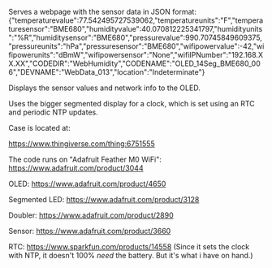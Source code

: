 Serves a webpage with the sensor data in JSON format: 
  {"temperaturevalue":77.542495727539062,"temperatureunits":"F","temperaturesensor":"BME680","humidityvalue":40.070812225341797,"humidityunits":"%R","humiditysensor":"BME680","pressurevalue":990.70745849609375,"pressureunits":"hPa","pressuresensor":"BME680","wifipowervalue":-42,"wifipowerunits":"dBmW","wifipowersensor":"None","wifiIPNumber":"192.168.XX.XX","CODEDIR":"WebHumidity","CODENAME":"OLED_14Seg_BME680_006","DEVNAME":"WebData_013","location":"Indeterminate"}

Displays the sensor values and network info to the OLED.

Uses the bigger segmented display for a clock, which is set using an RTC and periodic NTP updates.


Case is located at:

https://www.thingiverse.com/thing:6751555

The code runs on "Adafruit Feather M0 WiFi": https://www.adafruit.com/product/3044

OLED: https://www.adafruit.com/product/4650

Segmented LED: https://www.adafruit.com/product/3128

Doubler: https://www.adafruit.com/product/2890

Sensor: https://www.adafruit.com/product/3660

RTC: https://www.sparkfun.com/products/14558 (Since it sets the clock with NTP, it doesn't 100% _need_ the battery. But it's what i have on hand.)
